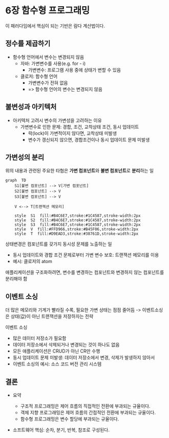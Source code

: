 # 6장 함수형 프로그래밍
이 패러다임에서 핵심이 되는 기반은 람다 계산법이다.

## 정수를 제곱하기

- 함수형 언어에서 변수는 변경되지 않음
    - 자바: 가변변수를 사용(e.g. for - i)
        - 가변변수: 프로그램 사용 중에 상태가 변할 수 있음
    - 클로저: 함수형 언어
        - 가변변수가 전혀 없음
        - => 함수형 언어의 변수는 변경되지 않음

## 불변성과 아키텍처
- 아키텍처 고려시 변수의 가변성을 고려하는 이유
    - 가변변수로 인한 문제: 경합, 조건, 교착상태 조건, 동시 업데이트
        - 락(lock)이 가변적이지 않다면, 교착상태 미발생
        - 변수가 갱신되지 않으면, 경합조건이나 동시 업데이트 문제 미발생

## 가변성의 분리
위의 내용과 관련된 주요한 타협은 **가변 컴포넌트**와 **불변 컴포넌트**로 **분리**하는 일
```mermaid
graph  TD
	S1[불변 컴포넌트] --> V[가변 컴포넌트]
	S2[불변 컴포넌트] --> V
	S3[불변 컴포넌트] --> V

	V <--> T[트랜잭션 메모리]

	style  S1  fill:#B4C6E7,stroke:#1C4587,stroke-width:2px
	style  S2  fill:#B4C6E7,stroke:#1C4587,stroke-width:2px
	style  S3  fill:#B4C6E7,stroke:#1C4587,stroke-width:2px
	style  V  fill:#FFD966,stroke:#B45F06,stroke-width:2px
	style  T  fill:#D9EAD3,stroke:#38761D,stroke-width:2px
```

상태변경은 컴포넌트를 갖가지 동시성 문제를 노출하는 일
- 동시 업데이트와 경합 조건 문제로부터 가변 변수 보호: 트랜잭션 메모리를 이용
- 예시: 클로저의 atom

애플리케이션을 구조화하려면, 변수를 변경하는 컴포넌트와 변경하지 않는 컴포넌트를 분리해야 함

## 이벤트 소싱
더 많은 메모리와 기계가 빨라질 수록, 필요한 가변 상태는 점점 줄어듬
-> 이벤트소싱은 상태(값)이 아닌 트랜잭션을 저장하자는 전략

이벤트 소싱
- 많은 데이터 저장소가 필요함
- 데이터 저장소에서 삭제되거나 변경되는 것이 하나도 없음
- 모든 애플리케이션은 CRUD가 아닌 CR만 수행
- 동시 업데이트 문제 미발생: 데이터 저장소에서 변경, 삭제가 발생하지 않아서
- 이벤트 소싱의 예시: 소스 코드 버전 관리 시스템

## 결론
- 요약
    - 구조적 프로그래밍은 제어 흐름의 직접적인 전환에 부과되는 규율이다.
    - 객체 지향 프로그래밍은 제어 흐름의 간접적인 전환에 부과되는 규율이다.
    - 함수형 프로그래밍은 변수 할당에 부과되는 규율이다.

- 소프트웨어 핵심: 순차, 분기, 반복, 참조로 구성된다.